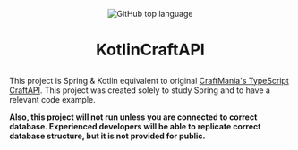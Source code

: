 <p align="center">
<img alt="GitHub top language" src="https://img.shields.io/github/languages/top/ignissak/KotlinCraftAPI?style=for-the-badge">
</p>

<h1 align="center"> KotlinCraftAPI </h1>

##

This project is Spring & Kotlin equivalent to original [CraftMania's TypeScript CraftAPI](https://github.com/craftmania-cz/craftapi). 
This project was created solely to study Spring and to have a relevant code example. 

**Also, this project will not run unless you are connected to correct database. Experienced developers will be able to replicate correct database structure, but it is not provided for public.** 

## 
